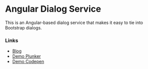 # Angular Dialog Service

This is an Angular-based dialog service that makes it easy to tie into Bootstrap dialogs.

### Links
  - [Blog](https://long2know.com/2015/03/creating-an-angular-dialog-service/)
  - [Demo Plunker](http://plnkr.co/SVFzUjTi7HS28cc3mP1z)
  - [Demo Codepen](http://codepen.io/long2know/pen/qdvoay)
